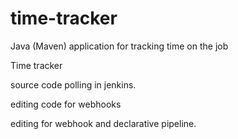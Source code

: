 # time-tracker
Java (Maven) application for tracking time on the job

Time tracker

source code polling in jenkins.

editing code for webhooks

editing for webhook and declarative pipeline.
